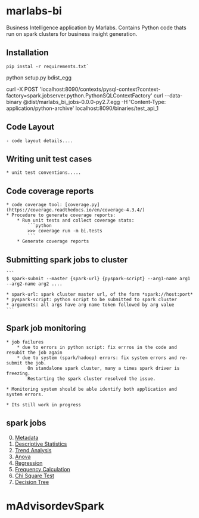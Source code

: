 # marlabs-bi
Business Intelligence application by Marlabs. Contains Python code thats run on spark clusters for business insight generation.

## Installation

    pip instal -r requirements.txt`
python setup.py bdist_egg

curl -X POST 'localhost:8090/contexts/pysql-context?context-factory=spark.jobserver.python.PythonSQLContextFactory'
curl --data-binary @dist/marlabs_bi_jobs-0.0.0-py2.7.egg -H 'Content-Type: application/python-archive' localhost:8090/binaries/test_api_1

## Code Layout
    - code layout details....

## Writing unit test cases
    * unit test conventions.....

## Code coverage reports
    * code coverage tool: [coverage.py](https://coverage.readthedocs.io/en/coverage-4.3.4/)
    * Procedure to generate coverage reports:
        * Run unit tests and collect coverage stats:
            ```python
            >>> coverage run -m bi.tests
            ```
        * Generate coverage reports



## Submitting spark jobs to cluster
    ```
    $ spark-submit --master {spark-url} {pyspark-script} --arg1-name arg1 --arg2-name arg2 ....

    * spark-url: spark cluster master url, of the form *spark://host:port*
    * pyspark-script: python script to be submitted to spark cluster
    * arguments: all args have arg name token followed by arg value
    ```
## Spark job monitoring

    * job failures
        * due to errors in python script: fix errros in the code and resubit the job again
        * due to system (spark/hadoop) errors: fix system errors and re-submit the job.
            On standalone spark cluster, many a times spark driver is freezing.
            Restarting the spark cluster resolved the issue.

    * Monitoring system should be able identify both application and system errors.

    * Its still work in progress


## spark jobs
0. [Metadata](https://github.com/rammohan/marlabs-bi/blob/master/docs/Metadata.md)
1. [Descriptive Statistics](https://github.com/rammohan/marlabs-bi/blob/master/docs/Descriptive_Stats.md)
2. [Trend Analysis](https://github.com/rammohan/marlabs-bi/blob/master/docs/Trend.md)
3. [Anova](https://github.com/rammohan/marlabs-bi/blob/master/docs/Anova.md)
4. [Regression](https://github.com/rammohan/marlabs-bi/blob/master/docs/Regression.md)
5. [Frequency Calculation](https://github.com/rammohan/marlabs-bi/blob/mitali_dev/docs/Frequency_Dimension.md)
6. [Chi Square Test](https://github.com/rammohan/marlabs-bi/blob/mitali_dev/docs/ChiSquare.md)
7. [Decision Tree](https://github.com/rammohan/marlabs-bi/blob/mitali_dev/docs/DecisionTree.md)
# mAdvisordevSpark
